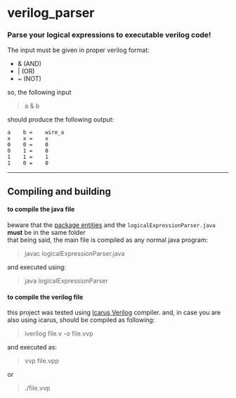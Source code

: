 # verilog_parser
### Parse your logical expressions to executable verilog code! 

The input must be given in proper verilog format:
- & (AND)
- | (OR)
- ~ (NOT)

so, the following input
>a & b

should produce the following output:
>
    a    b =    wire_a 
    x    x =    x
    0    0 =    0
    0    1 =    0
    1    1 =    1
    1    0 =    0
>
---
## Compiling and building
#### to compile the java file
beware that the [package entities](https://github.com/Felipefams/verilog_parser/tree/main/main) and the `logicalExpressionParser.java` **must** be in the same folder <br>
that being said, the main file is compiled as any normal java program:
> javac logicalExpressionParser.java

and executed using:
>java logicalExpressionParser
#### to compile the verilog file

this project was tested using [Icarus Verilog](http://iverilog.icarus.com) compiler. and, in case you are also using icarus, should be compiled as following:

> iverilog file.v -o file.vvp

and executed as:
> vvp file.vpp

or
>./file.vvp
